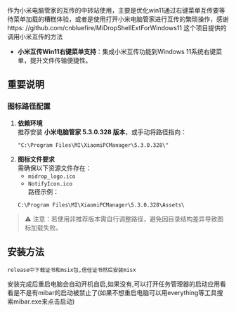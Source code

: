 作为小米电脑管家的互传的中转站使用，主要是优化win11通过右键菜单互传要等待菜单加载的糟糕体验，或者是使用打开小米电脑管家进行互传的繁琐操作，感谢https:
//github.com/cnbluefire/MiDropShellExtForWindows11 这个项目提供的调用小米互传的方法

- **小米互传Win11右键菜单支持**：集成小米互传功能到Windows 11系统右键菜单，提升文件传输便捷性。

## 重要说明
### 图标路径配置
1. **依赖环境**  
   推荐安装 **小米电脑管家 5.3.0.328 版本**，或手动将路径指向：  
   ```plaintext
   "C:\Program Files\MI\XiaomiPCManager\5.3.0.328\"
   ```
2. **图标文件要求**  
   需确保以下资源文件存在：  
   - `midrop_logo.ico`  
   - `NotifyIcon.ico`  
   路径示例：  
   ```plaintext
   C:\Program Files\MI\XiaomiPCManager\5.3.0.328\Assets\ 
   ```
> ⚠️ 注意：若使用非推荐版本需自行调整路径，避免因目录结构差异导致图标加载失败。

## 安装方法
   ```plaintext
   release中下载证书和msix包,信任证书然后安装misx
   ```
安装完成后重启电脑会自动开机自启,如果没有,可以打开任务管理器的启动应用看看是不是有mibar的启动被禁止了(如果不想重启电脑可以用everything等工具搜索mibar.exe来点击启动)
